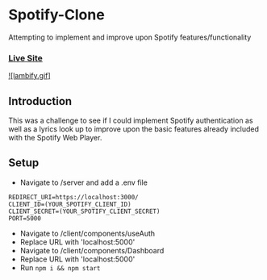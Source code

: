 # Spotify-Clone
Attempting to implement and improve upon Spotify features/functionality

### [Live Site](https://lambify-clone.netlify.app/)

[![lambify.gif]](https://media.giphy.com/media/xLveavR9EPcYjqi4pz/giphy.gif)

## Introduction
This was a challenge to see if I could implement Spotify authentication as well as a lyrics look up to improve upon the basic features already included with the Spotify Web Player.

## Setup
- Navigate to /server and add a .env file

```
REDIRECT_URI=https://localhost:3000/
CLIENT_ID=(YOUR_SPOTIFY_CLIENT_ID)
CLIENT_SECRET=(YOUR_SPOTIFY_CLIENT_SECRET)
PORT=5000
```
- Navigate to /client/components/useAuth
- Replace URL with 'localhost:5000'
- Navigate to /client/components/Dashboard
- Replace URL with 'localhost:5000'
- Run ```npm i && npm start```
